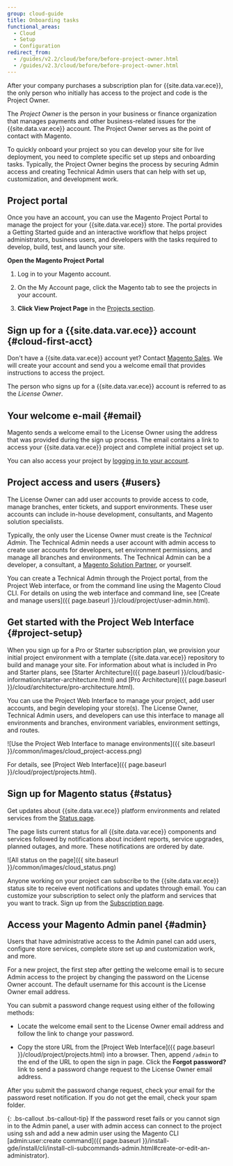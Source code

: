 ```yaml
---
group: cloud-guide
title: Onboarding tasks
functional_areas:
  - Cloud
  - Setup
  - Configuration
redirect_from:
  - /guides/v2.2/cloud/before/before-project-owner.html
  - /guides/v2.3/cloud/before/before-project-owner.html
---
```


After your company purchases a subscription plan for {{site.data.var.ece}}, the
only person who initially has access to the project and code is the Project Owner.

The _Project Owner_  is the person in your business or finance
organization that manages payments and other business-related issues for
the {{site.data.var.ece}} account. The Project Owner serves as the point of
contact with Magento.

To quickly onboard your project so you can develop your site for live
deployment, you need to complete specific set up steps and onboarding tasks.
Typically, the Project Owner begins the process by securing Admin access and
creating Technical Admin users that can help with set up, customization, and
development work.

## Project portal

Once you have an account, you can use the Magento Project Portal to manage the
project for your {{site.data.var.ece}} store. The portal provides a Getting Started guide
and an interactive workflow that helps project administrators, business users,
and developers with the tasks required to develop, build, test, and launch your
site.

**Open the Magento Project Portal**

1. Log in to your Magento account.

2. On the My Account page, click the Magento tab to see the projects in your account.

3. **Click View Project Page** in the
[Projects section](https://cloud.magento.com/cloud/project/subscriptions/).

## Sign up for a {{site.data.var.ece}} account {#cloud-first-acct}

Don't have a {{site.data.var.ece}} account yet? Contact [Magento Sales](https://magento.com/explore/contact-sales).
We will create your account and send you a welcome email that provides instructions to access the project.

The person who signs up for a {{site.data.var.ece}} account is referred to as
the _License Owner_.

## Your welcome e-mail {#email}

Magento sends a welcome email to the License Owner using the address that was
provided during the sign up process. The email contains a link to access your
{{site.data.var.ece}} project and complete initial project set up.

You can also access your project by [logging in to your account](https://accounts.magento.cloud).

## Project access and users {#users}

The License Owner can add user accounts to provide access to code, manage
branches, enter tickets, and support environments. These user accounts can
include in-house development, consultants, and Magento solution specialists.

Typically, the only user the License Owner must create is the _Technical Admin_.
The Technical Admin needs a user account with admin access to create user
accounts for developers, set environment permissions, and
manage all branches and environments. The Technical Admin can be a developer,
a consultant, a [Magento Solution Partner](https://magento.com/find-a-partner),
or yourself.

You can create a Technical Admin through the Project portal, from the Project
Web interface, or from the command line using the Magento Cloud CLI. For details
on using the web interface and command line,
see [Create and manage users]({{ page.baseurl }}/cloud/project/user-admin.html).

## Get started with the Project Web Interface {#project-setup}

When you sign up for a Pro or Starter subscription plan, we provision
your initial project environment with a template {{site.data.var.ece}}
repository to build and manage your site. For information about what is included
in Pro and Starter plans, see [Starter Architecture]({{ page.baseurl }}/cloud/basic-information/starter-architecture.html) and [Pro Architecture]({{ page.baseurl }}/cloud/architecture/pro-architecture.html).

You can use the Project Web Interface to manage your project, add user accounts,
and begin developing your store(s). The License Owner, Technical Admin users,
and developers can use this interface to manage all environments and branches,
environment variables, environment settings, and routes.

![Use the Project Web Interface to manage environments]({{ site.baseurl }}/common/images/cloud_project-access.png)

For details, see [Project Web Interface]({{ page.baseurl }}/cloud/project/projects.html).

## Sign up for Magento status {#status}

Get updates about {{site.data.var.ece}}
platform environments and related services from the
[Status page](https://status.magento.cloud).

The page lists current status for all {{site.data.var.ece}} components and
services followed by notifications about incident reports, service upgrades,
planned outages, and more. These notifications are ordered by date.

![All status on the page]({{ site.baseurl }}/common/images/cloud_status.png)

Anyone working on your project can subscribe to the {{site.data.var.ece}}
status site to receive event notifications and updates through email. You can
customize your subscription to select only the platform and services that you
want to track. Sign up from the
[Subscription page](https://status.magento.cloud/subscribe).

## Access your Magento Admin panel {#admin}

Users that have administrative access to the Admin panel can add users, configure store services, complete store set up and customization work, and more.

For a new project, the first step after getting the welcome email is to secure Admin access to the project by changing the password on the License Owner
account. The default username for this account is the License Owner email address.

You can submit a password change request using either of the following methods:

-   Locate the welcome email sent to the License Owner email address and
    follow the link to change your password.

-   Copy the store URL from the [Project Web Interface]({{ page.baseurl }}/cloud/project/projects.html)
    into a browser. Then, append `/admin` to the end of the URL to open
    the sign in page. Click the **Forgot password?** link to send a password
    change request to the License Owner email address.

After you submit the password change request, check your email for the password
reset notification. If you do not get the email, check your spam folder.

{: .bs-callout .bs-callout-tip}
If the password reset fails or you cannot sign in to the Admin panel, a user with admin access can connect to the project using ssh and add a new admin user using the Magento CLI [admin:user:create command]({{ page.baseurl }}/install-gde/install/cli/install-cli-subcommands-admin.html#create-or-edit-an-administrator).
